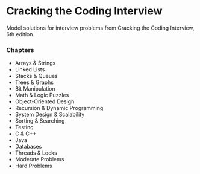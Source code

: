 # Cracking the Coding Interview
Model solutions for interview problems from Cracking the Coding Interview, 6th edition.

### Chapters

* Arrays & Strings
* Linked Lists
* Stacks & Queues
* Trees & Graphs
* Bit Manipulation
* Math & Logic Puzzles
* Object-Oriented Design
* Recursion & Dynamic Programming
* System Design & Scalability
* Sorting & Searching
* Testing
* C & C++
* Java
* Databases
* Threads & Locks
* Moderate Problems
* Hard Problems